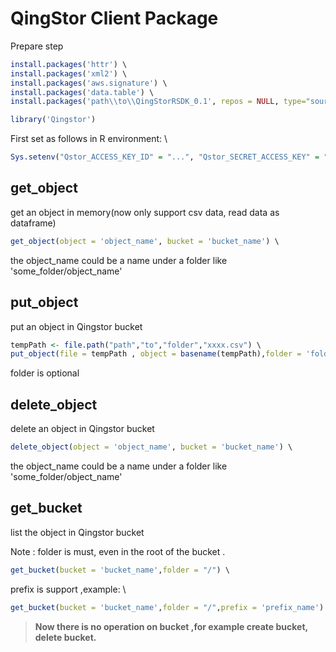 # QingStor Client Package


Prepare step

``` R
install.packages('httr') \
install.packages('xml2') \
install.packages('aws.signature') \
install.packages('data.table') \
install.packages('path\\to\\QingStorRSDK_0.1', repos = NULL, type="source") \

library('Qingstor')
```
First set as follows in R environment: \
``` R
Sys.setenv("Qstor_ACCESS_KEY_ID" = "...", "Qstor_SECRET_ACCESS_KEY" = "...", "Qstor_DEFAULT_REGION" = "pek3a")
```

## get_object
 get an object in memory(now only support csv data, read data as dataframe)
``` R
get_object(object = 'object_name', bucket = 'bucket_name') \
```
the object_name could be a name under a folder like 'some_folder/object_name'

## put_object
  put an object in Qingstor bucket
  
  ``` R 
  tempPath <- file.path("path","to","folder","xxxx.csv") \
  put_object(file = tempPath , object = basename(tempPath),folder = 'folder_name', bucket = 'bucket_name') \
  ```
  
  folder is optional

## delete_object
  delete an object in Qingstor bucket 

  ``` R
 delete_object(object = 'object_name', bucket = 'bucket_name') \ 
  ```
 the object_name could be a name under a folder like 'some_folder/object_name'


## get_bucket
 list the object in Qingstor bucket

 Note : folder is must, even in the root of the bucket .
 ``` R
 get_bucket(bucket = 'bucket_name',folder = "/") \
 ``` 

 prefix is support ,example: \
 
 ``` R
 get_bucket(bucket = 'bucket_name',folder = "/",prefix = 'prefix_name')
 ``` 

>**Now there is no operation on bucket ,for example create bucket, delete bucket.**